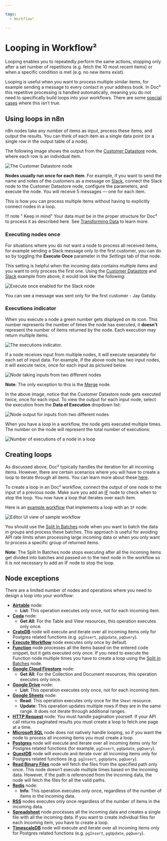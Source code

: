 ```yaml
---

tags:
  - Workflow²

---
```


# Looping in Workflow²

Looping enables you to repeatedly perform the same actions, stopping only after a set number of repetitions (e.g. fetch the 10 most recent items) or when a specific condition is met (e.g. no new items exist).

Looping is useful when you want to process multiple similar items, for example sending a message to every contact in your address book. In Doc² this repetitive processing is handled automatically, meaning you do not need to specifically build loops into your workflows. There are some [special cases](#node-exceptions) where this isn’t true.

## Using loops in n8n

n8n nodes take any number of items as input, process these items, and output the results. You can think of each item as a single data point (or a single row in the output table of a node).

The following image shows the output from the [Customer Datastore](/integrations/nodes/n8n-nodes-base.n8nTrainingCustomerDatastore/) node, where each row is an individual item.

![The Customer Datastore node](/_images/flow-logic/looping/customer_datastore_node.png)

**Nodes usually run once for each item**. For example, if you want to send the name and notes of the customers as a message on [Slack](/integrations/nodes/n8n-nodes-base.slack/), connect the Slack node to the Customer Datastore node, configure the parameters, and execute the node. You will receive 5 messages — one for each item.

This is how you can process multiple items without having to explicitly connect nodes in a loop.

!!! note " Keep in mind"
    Your data must be in the proper structure for Doc² to process it as described here. See [Transforming Data](/data/transforming-data/) to learn more.


### Executing nodes once

For situations where you do not want a node to process all received items, for example sending a Slack message only to the first customer, you can do so by toggling the **Execute Once** parameter in the *Settings* tab of that node.

This setting is helpful when the incoming data contains multiple items and you want to only process the first one. Using the [Customer Datastore](/integrations/nodes/n8n-nodes-base.n8nTrainingCustomerDatastore/) and [Slack](/integrations/nodes/n8n-nodes-base.slack/) example from above, it would look like the following:

![Execute once enabled for the Slack node](/_images/flow-logic/looping/execute_once.png)

You can see a message was sent only for the first customer - Jay Gatsby.

### Executions indicator

When you execute a node a green number gets displayed on its icon. This number represents the number of times the node has executed, it **doesn't** represent the number of items returned by the node. Each execution may return multiple items.

![The executions indicator.](/_images/flow-logic/looping/executions_indicator.png)

If a node receives input from multiple nodes, it will execute separately for each set of input data. For example, if the above node has two input nodes, it will execute twice, once for each input as pictured below.

![Node taking inputs from two different nodes](/_images/flow-logic/looping/multiple_inputs.png)

**Note**: The only exception to this is the [Merge](/integrations/core-nodes/n8n-nodes-base.merge/) node.

In the above image, notice that the Customer Datastore node gets executed twice, once for each input. To view the output for each input node, select the execution from the **Data of Execution** dropdown list:

![Node output for inputs from two different nodes](/_images/flow-logic/looping/multiple_outputs.png)

When you have a loop in a workflow, the node gets executed multiple times. The number on the node will represent the total number of executions:

![Number of executions of a node in a loop](/_images/flow-logic/looping/loop_executions.png)

## Creating loops

As discussed above, Doc² typically handles the iteration for all incoming items. However, there are certain scenarios where you will have to create a loop to iterate through all items. You can learn more about these [here](#node-exceptions).

To create a loop in an Doc² workflow, connect the output of one node to the input of a previous node. Make sure you add an [IF](/integrations/core-nodes/n8n-nodes-base.if/) node to check when to stop the loop. You now have a loop that iterates over each item.

Here is an [example workflow](https://n8n.io/workflows/1130) that implements a loop with an `IF` node:

![Editor UI view of sample workflow](/_images/flow-logic/looping/example_workflow.png)

You should use the [Split In Batches](/integrations/core-nodes/n8n-nodes-base.splitInBatches/) node when you want to batch the data in groups and process these batches. This approach is useful for avoiding API rate limits when processing large incoming data or when you only want to process a specific group of returned items.

**Note**: The Split In Batches node stops executing after all the incoming items get divided into batches and passed on to the next node in the workflow so it is not necessary to add an IF node to stop the loop.

## Node exceptions

There are a limited number of nodes and operations where you need to design a loop into your workflow:

* [**Airtable**](/integrations/nodes/n8n-nodes-base.airtable/) node:
	* **List**: This operation executes only once, not for each incoming item.
* [**Coda**](/integrations/nodes/n8n-nodes-base.coda/) node:
	* **Get All**: For the Table and View resources, this operation executes only once.
* [**CrateDB**](/integrations/nodes/n8n-nodes-base.crateDb/) node will execute and iterate over all incoming items only for Postgres related functions (e.g. `pgInsert`, `pgUpdate`, `pqQuery`).
* [**Execute Workflow**](/integrations/core-nodes/n8n-nodes-base.executeWorkflow/) node executes only once by default.
* [**Function**](/integrations/core-nodes/n8n-nodes-base.function/) node processes all the items based on the entered code snippet, but it gets executed only once. If you need to execute the Function node multiple times you have to create a loop using the [Split In Batches](/integrations/core-nodes/n8n-nodes-base.splitInBatches/) node.
* [**Google Cloud Firestore**](/integrations/nodes/n8n-nodes-base.googleCloudFirestore/) node:
	* **Get All**: For the Collection and Document resources, this operation executes only once.
* [**Google Drive**](/integrations/nodes/n8n-nodes-base.googleDrive/) node:
	* **List**: This operation executes only once, not for each incoming item.
* [**Google Sheets**](/integrations/nodes/n8n-nodes-base.googleSheets/) node:
	* **Read**: This operation executes only once for the `Sheet` resource.
	* **Update**: This operation updates multiple rows if they are in the same range. It does not iterate through additional ranges.
* [**HTTP Request**](/integrations/core-nodes/n8n-nodes-base.httpRequest/) node: You must handle pagination yourself. If your API call returns paginated results you must create a loop to fetch one page at a time.
* [**Microsoft SQL**](/integrations/nodes/n8n-nodes-base.microsoftSql/) node does not natively handle looping, so if you want the node to process all incoming items you must create a loop.
* [**Postgres**](/integrations/nodes/n8n-nodes-base.postgres/) node will execute and iterate over all incoming items only for Postgres related functions (for example, `pgInsert`, `pgUpdate`, `pqQuery`).
* [**QuestDB**](/integrations/nodes/n8n-nodes-base.questDb/) node will execute and iterate over all incoming items only for Postgres related functions (e.g. `pgInsert`, `pgUpdate`, `pqQuery`).
* [**Read Binary Files**](/integrations/core-nodes/n8n-nodes-base.readBinaryFiles/) node will fetch the files from the specified path only once. This node doesn’t execute multiple times based on the incoming data. However, if the path is referenced from the incoming data, the node will fetch the files for all the valid paths.
* [**Redis**](/integrations/nodes/n8n-nodes-base.redis/) node:
	* **Info**: This operation executes only once, regardless of the number of items in the incoming data.
* [**RSS**](/integrations/core-nodes/n8n-nodes-base.rssFeedRead/) nodes executes only once regardless of the number of items in the incoming data.
* [**Spreadsheet**](/integrations/core-nodes/n8n-nodes-base.spreadsheetFile/) node processes all the incoming data and creates a single file with all the incoming data. If you want to create individual files for each incoming item, you have to create a loop.
* [**TimescaleDB**](/integrations/nodes/n8n-nodes-base.timescaleDb/) node will execute and iterate over all incoming items only for Postgres related functions (e.g. `pgInsert`, `pgUpdate`, `pqQuery`).
